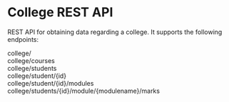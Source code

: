 # College REST API

REST API for obtaining data regarding a college. It supports the following endpoints:

college/\
college/courses\
college/students\
college/student/{id}\
college/student/{id}/modules\
college/students/{id}/module/{modulename}/marks